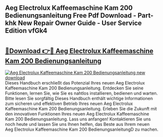 ## Aeg Electrolux Kaffeemaschine Kam 200 Bedienungsanleitung Free Pdf Download - Part-khk New Repair Owner Guide - User Service Edition vfGk4

# <h2><a href="http://df38l0y.blite.top/?on=Aeg+Electrolux+Kaffeemaschine+Kam+200+Bedienungsanleitung">🔗Download 👉🔴 Aeg Electrolux Kaffeemaschine Kam 200 Bedienungsanleitung</a></h2>

[![Aeg Electrolux Kaffeemaschine Kam 200 Bedienungsanleitung new download](https://i.imgur.com/lujVjoI.png)](http://df38l0y.blite.top/?on=Aeg+Electrolux+Kaffeemaschine+Kam+200+Bedienungsanleitung)
Dieses Handbuch erschließt das Potenzial Ihres neuen Aeg Electrolux Kaffeemaschine Kam 200 Bedienungsanleitung. Entdecken Sie seine Funktionen, lernen Sie, wie Sie es nahtlos installieren, bedienen und warten. Bitte lesen Sie sorgfältig Dieses Handbuch enthält wichtige Informationen zum sicheren und effektiven Betrieb Ihres neuen Aeg Electrolux Kaffeemaschine Kam 200 Bedienungsanleitung. Erleben Sie die Zukunft mit den innovativen Funktionen Ihres neuen Aeg Electrolux Kaffeemaschine Kam 200 Bedienungsanleitung. Lass uns anfangen! Kontaktieren Sie uns noch heute und lassen Sie uns Ihnen helfen, das Beste aus Ihrem neuen Aeg Electrolux Kaffeemaschine Kam 200 BedienungsanleitungD zu machen.
